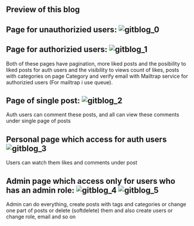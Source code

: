Preview of this blog
---

Page for unauthorizied users:
![gitblog_0](https://github.com/Metraaa7/Laravel_blog/assets/114976507/a61786fd-610c-44ab-868f-03e807c013a6)
---

Page for authorizied users:
![gitblog_1](https://github.com/Metraaa7/Laravel_blog/assets/114976507/fd761794-3a2e-42c7-8a24-c3b7535df94c)
---
Both of these pages have pagination, more liked posts and the posibility to liked posts for auth users and the visibility to views count of likes, posts with categories on page Category and  verify email with Mailtrap service for authorizied users (For mailtrap i use queue).

Page of single post:
![gitblog_2](https://github.com/Metraaa7/Laravel_blog/assets/114976507/7580a784-7f51-47df-87ca-065e96fa17a9)
---
Auth users can comment these posts, and all can view these comments under single page of posts

Personal page which access for auth users
![gitblog_3](https://github.com/Metraaa7/Laravel_blog/assets/114976507/74ff8916-c740-4760-abfd-99fb474c9a73)
---
Users can watch them likes and comments under post

Admin page which access only for users who has an admin role:
![gitblog_4](https://github.com/Metraaa7/Laravel_blog/assets/114976507/3ddc9c1b-0f8f-473b-bf52-087ddd82fc88)
![gitblog_5](https://github.com/Metraaa7/Laravel_blog/assets/114976507/46f4646f-e764-4117-8681-d3c5bcd2ff95)
---
Admin can do everything, create posts with tags and categories or change one part of posts or delete (softdelete) them and also create users or change role, email and so on 



